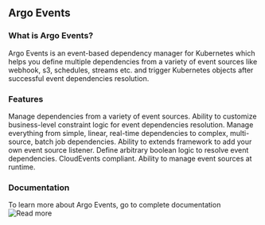 ## Argo Events

### What is Argo Events?
Argo Events is an event-based dependency manager for Kubernetes which helps you define multiple dependencies from a variety of event sources like webhook, s3, schedules, streams etc. and trigger Kubernetes objects after successful event dependencies resolution.

### Features
Manage dependencies from a variety of event sources.
Ability to customize business-level constraint logic for event dependencies resolution.
Manage everything from simple, linear, real-time dependencies to complex, multi-source, batch job dependencies.
Ability to extends framework to add your own event source listener.
Define arbitrary boolean logic to resolve event dependencies.
CloudEvents compliant.
Ability to manage event sources at runtime.

### Documentation
To learn more about Argo Events, go to complete documentation
![Read more](https://argoproj.github.io/argo-events)